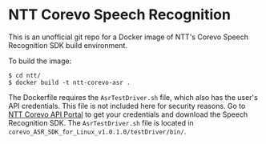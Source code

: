 # NTT Corevo Speech Recognition
This is an unofficial git repo for a Docker image of NTT's Corevo Speech Recognition SDK build environment.

To build the image:
```
$ cd ntt/
$ docker build -t ntt-corevo-asr .
```

The Dockerfile requires the `AsrTestDriver.sh` file, which also has the user's API credentials. This file is not included here for security reasons. Go to [NTT Corevo API Portal](https://corevo-api-portal.xfarm.jp/en/) to get your credentials and download the Speech Recognition SDK. The `AsrTestDriver.sh` file is located in `corevo_ASR_SDK_for_Linux_v1.0.1.0/testDriver/bin/`.